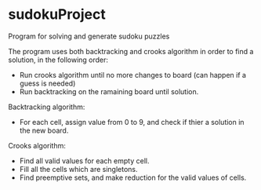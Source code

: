 # sudokuProject
Program for solving and generate sudoku puzzles

The program uses both backtracking and crooks algorithm in order to find a solution, in the following order:
* Run crooks algorithm until no more changes to board (can happen if a guess is needed)
* Run backtracking on the ramaining board until solution. 


Backtracking algorithm:
* For each cell, assign value from 0 to 9, and check if thier a solution in the new board.

Crooks algorithm:
* Find all valid values for each empty cell.
* Fill all the cells which are singletons.
* Find preemptive sets, and make reduction for the valid values of cells.

